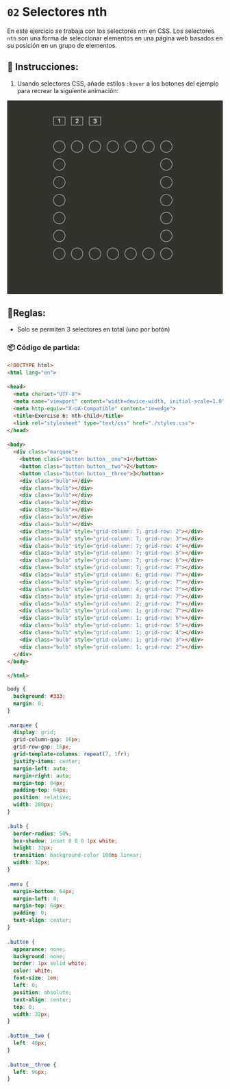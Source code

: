 # `02` Selectores nth

En este ejercicio se trabaja con los selectores `nth` en CSS. Los selectores `nth` son una forma de seleccionar elementos en una página web basados en su posición en un grupo de elementos.

## 📝 Instrucciones:

1. Usando selectores CSS, añade estilos `:hover` a los botones del ejemplo para recrear la siguiente animación:

![Resultado esperado](./_res/02.1.gif)

## 📐Reglas:

- Solo se permiten 3 selectores en total (uno por botón)


### 📦 Código de partida:

```html
<!DOCTYPE html>
<html lang="en">

<head>
  <meta charset="UTF-8">
  <meta name="viewport" content="width=device-width, initial-scale=1.0">
  <meta http-equiv="X-UA-Compatible" content="ie=edge">
  <title>Exercise 6: nth-child</title>
  <link rel="stylesheet" type="text/css" href="./styles.css">
</head>

<body>
  <div class="marquee">
    <button class="button button__one">1</button>
    <button class="button button__two">2</button>
    <button class="button button__three">3</button>
    <div class="bulb"></div>
    <div class="bulb"></div>
    <div class="bulb"></div>
    <div class="bulb"></div>
    <div class="bulb"></div>
    <div class="bulb"></div>
    <div class="bulb"></div>
    <div class="bulb" style="grid-column: 7; grid-row: 2"></div>
    <div class="bulb" style="grid-column: 7; grid-row: 3"></div>
    <div class="bulb" style="grid-column: 7; grid-row: 4"></div>
    <div class="bulb" style="grid-column: 7; grid-row: 5"></div>
    <div class="bulb" style="grid-column: 7; grid-row: 6"></div>
    <div class="bulb" style="grid-column: 7; grid-row: 7"></div>
    <div class="bulb" style="grid-column: 6; grid-row: 7"></div>
    <div class="bulb" style="grid-column: 5; grid-row: 7"></div>
    <div class="bulb" style="grid-column: 4; grid-row: 7"></div>
    <div class="bulb" style="grid-column: 3; grid-row: 7"></div>
    <div class="bulb" style="grid-column: 2; grid-row: 7"></div>
    <div class="bulb" style="grid-column: 1; grid-row: 7"></div>
    <div class="bulb" style="grid-column: 1; grid-row: 6"></div>
    <div class="bulb" style="grid-column: 1; grid-row: 5"></div>
    <div class="bulb" style="grid-column: 1; grid-row: 4"></div>
    <div class="bulb" style="grid-column: 1; grid-row: 3"></div>
    <div class="bulb" style="grid-column: 1; grid-row: 2"></div>
  </div>
</body>

</html>
```
```css
body {
  background: #333;
  margin: 0;
}

.marquee {
  display: grid;
  grid-column-gap: 16px;
  grid-row-gap: 16px;
  grid-template-columns: repeat(7, 1fr);
  justify-items: center;
  margin-left: auto;
  margin-right: auto;
  margin-top: 64px;
  padding-top: 64px;
  position: relative;
  width: 280px;
}

.bulb {
  border-radius: 50%;
  box-shadow: inset 0 0 0 1px white;
  height: 32px;
  transition: background-color 100ms linear;
  width: 32px;
}

.menu {
  margin-bottom: 64px;
  margin-left: 0;
  margin-top: 64px;
  padding: 0;
  text-align: center;
}

.button {
  appearance: none;
  background: none;
  border: 1px solid white;
  color: white;
  font-size: 1em;
  left: 0;
  position: absolute;
  text-align: center;
  top: 0;
  width: 32px;
}

.button__two {
  left: 48px;
}

.button__three {
  left: 96px;
}
```